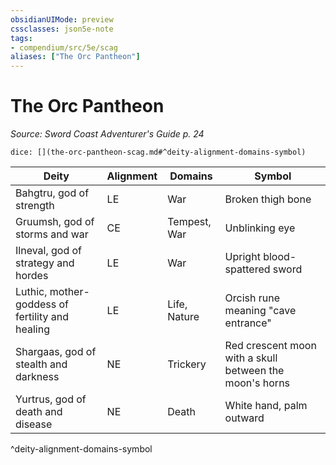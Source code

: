 ```yaml
---
obsidianUIMode: preview
cssclasses: json5e-note
tags:
- compendium/src/5e/scag
aliases: ["The Orc Pantheon"]
---
```

# The Orc Pantheon
*Source: Sword Coast Adventurer's Guide p. 24* 

`dice: [](the-orc-pantheon-scag.md#^deity-alignment-domains-symbol)`

| Deity | Alignment | Domains | Symbol |
|-------|-----------|---------|--------|
| Bahgtru, god of strength | LE | War | Broken thigh bone |
| Gruumsh, god of storms and war | CE | Tempest, War | Unblinking eye |
| Ilneval, god of strategy and hordes | LE | War | Upright blood-spattered sword |
| Luthic, mother-goddess of fertility and healing | LE | Life, Nature | Orcish rune meaning "cave entrance" |
| Shargaas, god of stealth and darkness | NE | Trickery | Red crescent moon with a skull between the moon's horns |
| Yurtrus, god of death and disease | NE | Death | White hand, palm outward |
^deity-alignment-domains-symbol